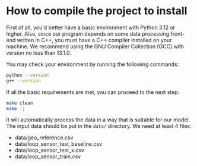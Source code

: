 # How to compile the project to install

First of all, you'd better have a basic environment with Python 3.12 or higher. Also, since our program depends on some data processing front-end written in C++, you must have a C++ compiler installed on your machine. We recommend using the GNU Compiler Collection (GCC) with version no less than 13.1.0.

You may check your environment by running the following commands:

```bash
python --version
g++ --version
```

If all the basic requirements are met, you can proceed to the next step.

```bash
make clean
make -j
```

It will automatically process the data in a way that is suitable for our model. The input data should be put in the `data/` directory. We need at least 4 files:

- data/geo_reference.csv
- data/loop_sensor_test_baseline.csv
- data/loop_sensor_test_x.csv
- data/loop_sensor_train.csv

